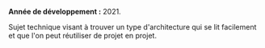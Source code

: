 **Année de développement :** 2021.</br>

Sujet technique visant à trouver un type d'architecture qui se lit facilement et que l'on peut réutiliser de projet en projet.